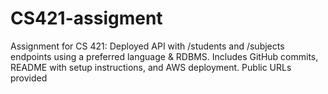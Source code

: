 # CS421-assigment
Assignment for CS 421: Deployed API with /students and /subjects endpoints using a preferred language &amp; RDBMS. Includes GitHub commits, README with setup instructions, and AWS deployment. Public URLs provided
